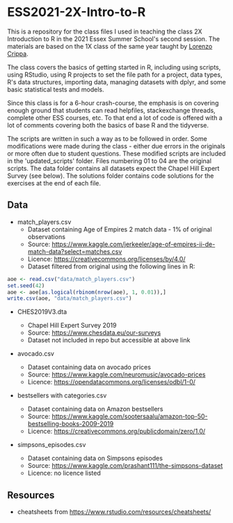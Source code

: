 # ESS2021-2X-Intro-to-R

This is a repository for the class files I used in teaching the class 2X Introduction to R in the 2021 Essex Summer School's second session. The materials are based on the 1X class of the same year taught by [Lorenzo Crippa](https://lorenzo-crippa.github.io/).

The class covers the basics of getting started in R, including using scripts, using RStudio, using R projects to set the file path for a project, data types, R's data structures, importing data, managing datasets with dplyr, and some basic statistical tests and models.

Since this class is for a 6-hour crash-course, the emphasis is on covering enough ground that students can read helpfiles, stackexchange threads, complete other ESS courses, etc. To that end a lot of code is offered with a lot of comments covering both the basics of base R and the tidyverse.

The scripts are written in such a way as to be followed in order. Some modifications were made during the class - either due errors in the originals or more often due to student questions. These modified scripts are included in the 'updated_scripts' folder. Files numbering 01 to 04 are the original scripts. The data folder contains all datasets expect the Chapel Hill Expert Survey (see below). The solutions folder contains code solutions for the exercises at the end of each file.


## Data

- match_players.csv
  - Dataset containing Age of Empires 2 match data - 1% of original observations
  - Source: https://www.kaggle.com/jerkeeler/age-of-empires-ii-de-match-data?select=matches.csv
  - Licence: https://creativecommons.org/licenses/by/4.0/
  - Dataset filtered from original using the following lines in R:

```r
aoe <- read.csv("data/match_players.csv")
set.seed(42)
aoe <- aoe[as.logical(rbinom(nrow(aoe), 1, 0.01)),]
write.csv(aoe, "data/match_players.csv")
```

- CHES2019V3.dta
  - Chapel Hill Expert Survey 2019
  - Source: https://www.chesdata.eu/our-surveys
  - Dataset not included in repo but accessible at above link

- avocado.csv
  - Dataset containing data on avocado prices
  - Source: https://www.kaggle.com/neuromusic/avocado-prices
  - Licence: https://opendatacommons.org/licenses/odbl/1-0/

- bestsellers with categories.csv
  - Dataset containing data on Amazon bestsellers
  - Source: https://www.kaggle.com/sootersaalu/amazon-top-50-bestselling-books-2009-2019
  - Licence: https://creativecommons.org/publicdomain/zero/1.0/

- simpsons_episodes.csv
  - Dataset containing data on Simpsons episodes
  - Source: https://www.kaggle.com/prashant111/the-simpsons-dataset
  - Licence: no licence listed


## Resources

- cheatsheets from https://www.rstudio.com/resources/cheatsheets/
